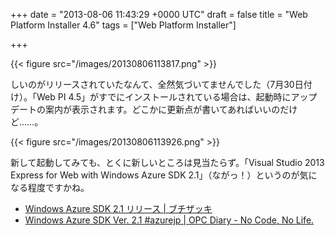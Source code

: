 
+++
date = "2013-08-06 11:43:29 +0000 UTC"
draft = false
title = "Web Platform Installer 4.6"
tags = ["Web Platform Installer"]

+++


{{< figure src="/images/20130806113817.png"  >}}

しいのがリリースされていたなんて、全然気づいてませんでした（7月30日付け）。「Web PI 4.5」がすでにインストールされている場合は、起動時にアップデートの案内が表示されます。どこかに更新点が書いてあればいいのだけど……。

{{< figure src="/images/20130806113926.png"  >}}

新して起動してみても、とくに新しいところは見当たらず。「Visual Studio 2013 Express for Web with Windows Azure SDK 2.1」（ながっ！）というのが気になる程度ですかね。

<ul>
<li><a href="http://buchizo.wordpress.com/2013/08/01/windows-azure-sdk-2-1-%E3%83%AA%E3%83%AA%E3%83%BC%E3%82%B9/">Windows Azure SDK 2.1 リリース | ブチザッキ</a></li>
<li><a href="http://opcdiary.net/?p=26908">Windows Azure SDK Ver. 2.1 #azurejp | OPC Diary - No Code, No Life.</a></li>
</ul>

